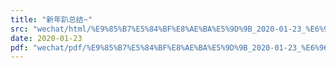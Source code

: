 ```yaml
---
title: "新年趴总结~"
src: "wechat/html/%E9%85%B7%E5%84%BF%E8%AE%BA%E5%9D%9B_2020-01-23_%E6%96%B0%E5%B9%B4%E8%B6%B4%E6%80%BB%E7%BB%93~.html"
date: 2020-01-23
pdf: "wechat/pdf/%E9%85%B7%E5%84%BF%E8%AE%BA%E5%9D%9B_2020-01-23_%E6%96%B0%E5%B9%B4%E8%B6%B4%E6%80%BB%E7%BB%93~.pdf"
---
```

